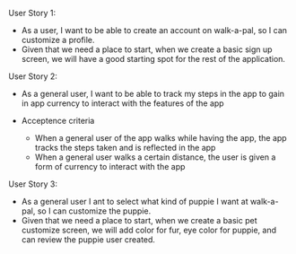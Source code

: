 User Story 1:
- As a user, I want to be able to create an account on walk-a-pal, so I can customize a profile.
- Given that we need a place to start, when we create a basic sign up screen, we will have a good starting spot for the rest of the application.

User Story 2:
- As a general user, I want to be able to track my steps in the app to gain in app currency to interact with the features of the app
  
- Acceptence criteria
  - When a general user of the app walks while having the app, the app tracks the steps taken and is reflected in the app
  - When a general user walks a certain distance, the user is given a form of currency to interact with the app

User Story 3:
- As a general user I ant to select what kind of puppie I want at walk-a-pal, so I can customize the puppie.
- Given that we need a place to start, when we create a basic pet customize screen, we will add color for fur, eye color for puppie, and can review the puppie user created.
